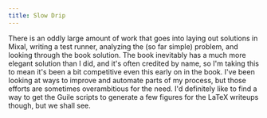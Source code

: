 ```yaml
---
title: Slow Drip
---
```

There is an oddly large amount of work that goes into laying out solutions in Mixal, writing a test runner, analyzing the (so far simple) problem, and looking through the book solution.  The book inevitably has a much more elegant solution than I did, and it's often credited by name, so I'm taking this to mean it's been a bit competitive even this early on in the book.  I've been looking at ways to improve and automate parts of my process, but those efforts are sometimes overambitious for the need.  I'd definitely like to find a way to get the Guile scripts to generate a few figures for the LaTeX writeups though, but we shall see.